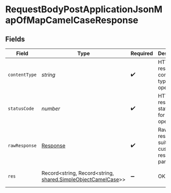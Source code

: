 # RequestBodyPostApplicationJsonMapOfMapCamelCaseResponse


## Fields

| Field                                                                                                               | Type                                                                                                                | Required                                                                                                            | Description                                                                                                         | Example                                                                                                             |
| ------------------------------------------------------------------------------------------------------------------- | ------------------------------------------------------------------------------------------------------------------- | ------------------------------------------------------------------------------------------------------------------- | ------------------------------------------------------------------------------------------------------------------- | ------------------------------------------------------------------------------------------------------------------- |
| `contentType`                                                                                                       | *string*                                                                                                            | :heavy_check_mark:                                                                                                  | HTTP response content type for this operation                                                                       |                                                                                                                     |
| `statusCode`                                                                                                        | *number*                                                                                                            | :heavy_check_mark:                                                                                                  | HTTP response status code for this operation                                                                        |                                                                                                                     |
| `rawResponse`                                                                                                       | [Response](https://developer.mozilla.org/en-US/docs/Web/API/Response)                                               | :heavy_check_mark:                                                                                                  | Raw HTTP response; suitable for custom response parsing                                                             |                                                                                                                     |
| `res`                                                                                                               | Record<string, Record<string, [shared.SimpleObjectCamelCase](../../../sdk/models/shared/simpleobjectcamelcase.md)>> | :heavy_minus_sign:                                                                                                  | OK                                                                                                                  | {"mapElem1":{"subMapElem1":"...","subMapElem2":"..."},"mapElem2":{"subMapElem1":"...","subMapElem2":"..."}}         |
